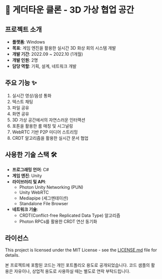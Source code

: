 # 🏢 게더타운 클론 - 3D 가상 협업 공간

## 프로젝트 소개

- **플랫폼**: Windows
- **목표**: 게임 엔진을 활용한 실시간 3D 화상 회의 시스템 개발
- **개발 기간**: 2022.09 ~ 2022.10 (1개월)
- **개발 인원**: 2명
- **담당 역할**: 기획, 설계, 네트워크 개발

## 주요 기능 ✨

1. 실시간 영상/음성 통화
2. 텍스트 채팅
3. 파일 공유
4. 화면 공유
5. 3D 가상 공간에서의 자연스러운 인터랙션
6. 포톤을 활용한 룸 매칭 및 시그널링
7. WebRTC 기반 P2P 미디어 스트리밍
8. CRDT 알고리즘을 활용한 실시간 문서 협업

## 사용한 기술 스택 🛠️

- **프로그래밍 언어**: C#
- **게임 엔진**: Unity
- **라이브러리 및 API**:
    - Photon Unity Networking (PUN)
    - Unity WebRTC
    - Mediapipe (세그멘테이션)
    - Standalone File Browser
- **네트워크 기술**:
    - CRDT(Conflict-free Replicated Data Type) 알고리즘
    - Photon RPCs를 활용한 CRDT 연산 동기화

## 라이선스
This project is licensed under the MIT License - see the [LICENSE.md](LICENSE.md) file for details.

본 프로젝트에 포함된 코드는 개인 포트폴리오 용도로 공개되었습니다. 코드 샘플의 활용은 자유이나, 상업적 용도로 사용하실 때는 별도로 연락 부탁드립니다.
